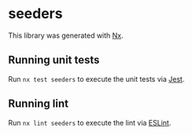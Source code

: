 # seeders

This library was generated with [Nx](https://nx.dev).

## Running unit tests

Run `nx test seeders` to execute the unit tests via [Jest](https://jestjs.io).

## Running lint

Run `nx lint seeders` to execute the lint via [ESLint](https://eslint.org/).
